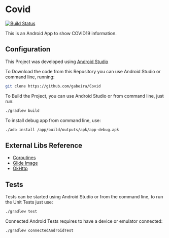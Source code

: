 # Covid
[![Build Status](https://app.bitrise.io/app/e84b9d61dc3e37af/status.svg?token=uadA4D9ZvYTeRezGFrGqRw&branch=master)](https://app.bitrise.io/app/e84b9d61dc3e37af)

This is an Android App to show COVID19 information.

## Configuration

This Project was developed using [Android Studio](https://developer.android.com/studio/)

To Download the code from this Repository you can use Android Studio or command line, running:
```sh
git clone https://github.com/gabeira/Covid
```
To Build the Project, you can use Android Studio or from command line, just run:
```sh
./gradlew build
```
To install debug app from command line, use:
```sh
./adb install /app/build/outputs/apk/app-debug.apk
```

## External Libs Reference

- [Coroutines](https://kotlinlang.org/docs/reference/coroutines-overview.html)
- [Glide Image](https://github.com/bumptech/glide)
- [OkHttp](https://square.github.io/okhttp/)

## Tests

Tests can be started using Android Studio or from the command line,
to run the Unit Tests just use:
```sh
./gradlew test
```

Connected Android Tests requires to have a device or emulator connected:
```sh
./gradlew connectedAndroidTest
```